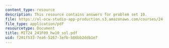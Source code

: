 ```yaml
---
content_type: resource
description: This resource contains answers for problem set 10.
file: https://ol-ocw-studio-app-production.s3.amazonaws.com/courses/24-241-logic-i-fall-2009/f201f5337ea652673efbb86bb2ddb1e7_MIT24_241F09_hw10_sol.pdf
file_type: application/pdf
resourcetype: Document
title: MIT24_241F09_hw10_sol.pdf
uid: f201f533-7ea6-5267-3efb-b86bb2ddb1e7
---
```

